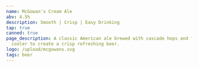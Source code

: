 ```yaml
---
name: McGowan's Cream Ale
abv: 4.5%
description: Smooth | Crisp | Easy Drinking
tap: true
canned: true
page_description: A classic American ale brewed with cascade hops and fermented
  cooler to create a crisp refreshing beer.
logo: /upload/mcgowans.svg
tags: beer
---
```

